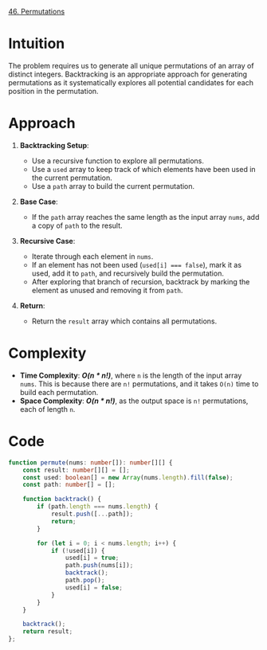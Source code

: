 [46. Permutations](https://leetcode.com/problems/permutations/)

# Intuition
The problem requires us to generate all unique permutations of an array of distinct integers. Backtracking is an appropriate approach for generating permutations as it systematically explores all potential candidates for each position in the permutation.

# Approach
1. **Backtracking Setup**:
   - Use a recursive function to explore all permutations.
   - Use a `used` array to keep track of which elements have been used in the current permutation.
   - Use a `path` array to build the current permutation.

2. **Base Case**:
   - If the `path` array reaches the same length as the input array `nums`, add a copy of `path` to the result.

3. **Recursive Case**:
   - Iterate through each element in `nums`.
   - If an element has not been used (`used[i] === false`), mark it as used, add it to `path`, and recursively build the permutation.
   - After exploring that branch of recursion, backtrack by marking the element as unused and removing it from `path`.

4. **Return**:
   - Return the `result` array which contains all permutations.

# Complexity 
- **Time Complexity**: ***O(n * n!)***, where `n` is the length of the input array `nums`. This is because there are `n!` permutations, and it takes `O(n)` time to build each permutation.
- **Space Complexity**: ***O(n * n!)***, as the output space is `n!` permutations, each of length `n`.

# Code

```typescript
function permute(nums: number[]): number[][] {
    const result: number[][] = [];
    const used: boolean[] = new Array(nums.length).fill(false);
    const path: number[] = [];

    function backtrack() {
        if (path.length === nums.length) {
            result.push([...path]);
            return;
        }

        for (let i = 0; i < nums.length; i++) {
            if (!used[i]) {
                used[i] = true;
                path.push(nums[i]);
                backtrack();
                path.pop();
                used[i] = false;
            }
        }
    }

    backtrack();
    return result;
};

```